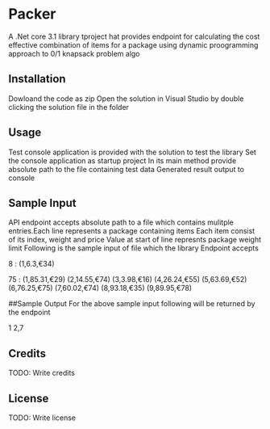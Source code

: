 # Packer

A .Net core 3.1 library tproject hat provides endpoint for calculating the cost effective combination of items for a package using dynamic proogramming approach to 0/1 knapsack problem algo

## Installation
Dowloand the code as zip
Open the solution in Visual Studio by double clicking the solution file in the folder

## Usage
Test console application is provided with the solution to test the library
Set the console application as startup project
In its main method provide absolute path to the file containing test data
Generated result output to console

## Sample Input 
API endpoint accepts absolute path to a file which contains mulitple entries.Each line represents a package containing items
Each item consist of its index, weight and price
Value at start of line represnts package weight limit
Following is the sample input of file which the library Endpoint accepts

8 : (1,6.3,€34)

75 : (1,85.31,€29) (2,14.55,€74) (3,3.98,€16) (4,26.24,€55) (5,63.69,€52) (6,76.25,€75) (7,60.02,€74) (8,93.18,€35) (9,89.95,€78)

##Sample Output
For the above sample input following will be returned by the endpoint

1
2,7

## Credits

TODO: Write credits

## License

TODO: Write license
